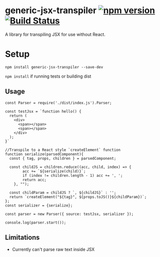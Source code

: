 # generic-jsx-transpiler [![npm version](https://badge.fury.io/js/generic-jsx-transpiler.svg)](https://badge.fury.io/js/generic-jsx-transpiler) [![Build Status](https://travis-ci.org/c-mcg/generic-jsx-transpiler.svg?branch=master)](https://travis-ci.org/c-mcg/generic-jsx-transpiler)

A library for transpiling JSX for use without React.

# Setup

`npm install generic-jsx-transpiler --save-dev`

`npm install` if running tests or building dist

## Usage

```
const Parser = require('./dist/index.js').Parser;

const testJsx = `function hello() {
  return (
    <div>
      <span></span>
      <span></span>
    </div>
  );
}`

//Transpile to a React style `createElement` function
function serialize(parsedComponent){
  const { tag, props, children } = parsedComponent;
  
  const childJS = children.reduce((acc, child, index) => {
        acc += `${serialize(child)}`;
        if (index != children.length - 1) acc += ', ';
        return acc;
    }, "");
    
  const childParam = childJS ? `, ${childJS}` : '';
  return `createElement("${tag}", ${props.toJS()}${childParam})`;
};
const serializer = {serialize};

const parser = new Parser({ source: testJsx, serializer });

console.log(parser.start());
```

## Limitations

 - Currently can't parse raw text inside JSX
